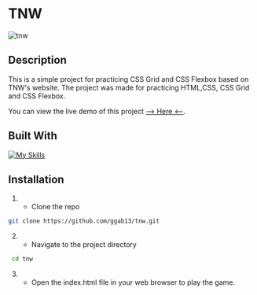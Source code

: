 # TNW


![tnw](https://github.com/ggab13/tnw/assets/67071512/5fa7f8c3-5d13-4555-96db-80a8a00b7cef)




## Description

This is a simple project for practicing CSS Grid and CSS Flexbox based on TNW's website. 
The project was made for practicing HTML,CSS, CSS Grid and CSS Flexbox.

You can view the live demo of this project [--> Here <--](https://ggab13.github.io/tnw/).

## Built With

[![My Skills](https://skillicons.dev/icons?i=html,css)](https://skillicons.dev)


## Installation 

1. - Clone the repo
 ```sh
git clone https://github.com/ggab13/tnw.git
   ```

2. - Navigate to the project directory
```sh
 cd tnw
 ```
3. - Open the index.html file in your web browser to play the game.
